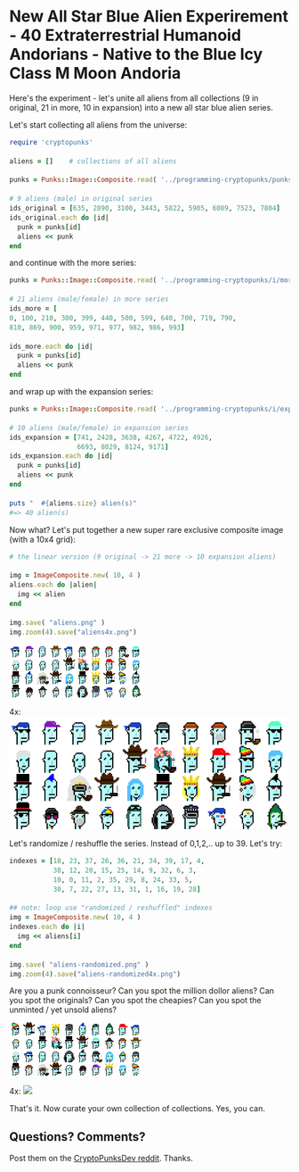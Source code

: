 # New All Star Blue Alien Experirement - 40 Extraterrestrial Humanoid Andorians - Native to the Blue Icy Class M Moon Andoria


Here's the experiment - let's unite all aliens from all collections (9 in original, 21 in more, 10 in expansion) into a new
all star blue alien series.



Let's start collecting all aliens from the universe:


``` ruby
require 'cryptopunks'

aliens = []    # collections of all aliens

punks = Punks::Image::Composite.read( '../programming-cryptopunks/punks.png' )

# 9 aliens (male) in original series
ids_original = [635, 2890, 3100, 3443, 5822, 5905, 6089, 7523, 7804]
ids_original.each do |id|
  punk = punks[id]
  aliens << punk
end
```

and continue with the more series:


``` ruby
punks = Punks::Image::Composite.read( '../programming-cryptopunks/i/morepunks.png' )

# 21 aliens (male/female) in more series
ids_more = [
0, 100, 210, 300, 399, 440, 500, 599, 640, 700, 719, 790,
810, 869, 900, 959, 971, 977, 982, 986, 993]

ids_more.each do |id|
  punk = punks[id]
  aliens << punk
end
```

and wrap up with the expansion series:

``` ruby
punks = Punks::Image::Composite.read( '../programming-cryptopunks/i/expansionpunks.png' )

# 10 aliens (male/female) in expansion series
ids_expansion = [741, 2428, 3638, 4267, 4722, 4926,
                 6693, 8029, 8124, 9171]
ids_expansion.each do |id|
  punk = punks[id]
  aliens << punk
end

puts "  #{aliens.size} alien(s)"
#=> 40 alien(s)
```



Now what? Let's put together a new super rare exclusive composite image (with a 10x4 grid):


``` ruby
# the linear version (9 original -> 21 more -> 10 expansion aliens)

img = ImageComposite.new( 10, 4 )
aliens.each do |alien|
  img << alien
end

img.save( "aliens.png" )
img.zoom(4).save("aliens4x.png")
```

![](i/aliens.png)

4x: ![](i/aliens4x.png)



Let's randomize / reshuffle the series. Instead of 0,1,2,.. up to 39.
Let's try:

``` ruby
indexes = [18, 23, 37, 26, 36, 21, 34, 39, 17, 4,
           38, 12, 20, 15, 25, 14, 9, 32, 6, 3,
           10, 0, 11, 2, 35, 29, 8, 24, 33, 5,
           30, 7, 22, 27, 13, 31, 1, 16, 19, 28]

## note: loop use "randomized / reshuffled" indexes
img = ImageComposite.new( 10, 4 )
indexes.each do |i|
  img << aliens[i]
end

img.save( "aliens-randomized.png" )
img.zoom(4).save("aliens-randomized4x.png")
```


Are you a punk connoisseur?  Can you spot the million dollor aliens?
Can you spot the originals? Can you spot the cheapies?
Can you spot the unminted / yet unsold aliens?


![](i/aliens-randomized.png)

4x: ![](i/aliens-randomzied4x.png)




That's it.  Now curate your own collection of collections. Yes, you can.

## Questions? Comments?

Post them on the [CryptoPunksDev reddit](https://old.reddit.com/r/CryptoPunksDev). Thanks.

